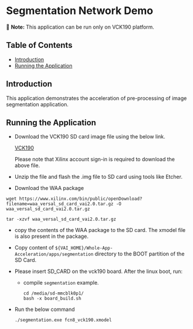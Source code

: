 # Segmentation Network Demo

:pushpin: **Note:** This application can be run only on VCK190 platform.

## Table of Contents

- [Introduction](#introduction)
- [Running the Application](#running-the-application)


## Introduction
This application demonstrates the acceleration of pre-processing of image segmentation application.

## Running the Application
* Download the VCK190 SD card image file using the below link.

	[VCK190](https://www.xilinx.com/member/forms/download/design-license-xef.html?filename=xilinx-vck190-dpu-v2020.2-v1.4.0.img.gz)
 
  Please note that Xilinx account sign-in is required to download the above file.
* Unzip the file and flash the .img file to SD card using tools like Etcher.

* Download the WAA package 

```
wget https://www.xilinx.com/bin/public/openDownload?filename=waa_versal_sd_card_vai2.0.tar.gz -O waa_versal_sd_card_vai2.0.tar.gz

tar -xzvf waa_versal_sd_card_vai2.0.tar.gz
```
* copy the contents of the WAA package to the SD card. The xmodel file is also present in the package.

* Copy content of  `${VAI_HOME}/Whole-App-Acceleration/apps/segmentation` directory to the BOOT partition of the SD Card.

* Please insert SD_CARD on the vck190 board. After the linux boot, run:

  * compile `segmentation` example.
    ```
    cd /media/sd-mmcblk0p1/
    bash -x board_build.sh
    ```

* Run the below command

    ```
    ./segmentation.exe fcn8_vck190.xmodel
    ```





